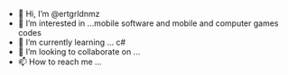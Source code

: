 - 👋 Hi, I’m @ertgrldnmz
- 👀 I’m interested in ...mobile software and mobile and computer games codes
- 🌱 I’m currently learning ... c#
- 💞️ I’m looking to collaborate on ...
- 📫 How to reach me ...

<!---
ertgrldnmz/ertgrldnmz is a ✨ special ✨ repository because its `README.md` (this file) appears on your GitHub profile.
You can click the Preview link to take a look at your changes.
--->
